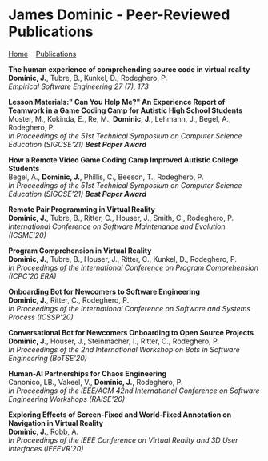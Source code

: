 <h1>James Dominic - Peer-Reviewed Publications</h1>

[Home](index.md)&nbsp;&nbsp;&nbsp;&nbsp;[Publications](publications.md)


**The human experience of comprehending source code in virtual reality**<br/>
**Dominic, J.**, Tubre, B., Kunkel, D., Rodeghero, P.<br/>
_Empirical Software Engineering 27 (7), 173_<br/>

**Lesson Materials:" Can You Help Me?" An Experience Report of Teamwork in a Game Coding Camp for Autistic High School Students**<br/>
Moster, M., Kokinda, E., Re, M., **Dominic, J.**, Lehmann, J., Begel, A., Rodeghero, P.<br/>
_In Proceedings of the 51st Technical Symposium on Computer Science Education (SIGCSE'21) **Best Paper Award**_<br/>

**How a Remote Video Game Coding Camp Improved Autistic College Students**<br/>
Begel, A., **Dominic, J.**, Phillis, C., Beeson, T., Rodeghero, P.<br/>
_In Proceedings of the 51st Technical Symposium on Computer Science Education (SIGCSE'21) **Best Paper Award**_<br/>

**Remote Pair Programming in Virtual Reality**<br/>
**Dominic, J.**, Tubre, B., Ritter, C., Houser, J., Smith, C., Rodeghero, P.<br/>
_International Conference on Software Maintenance and Evolution (ICSME'20)_<br/>

**Program Comprehension in Virtual Reality**<br/>
**Dominic, J.**, Tubre, B., Houser, J., Ritter, C., Kunkel, D., Rodeghero, P.<br/>
_In Proceedings of the International Conference on Program Comprehension (ICPC'20 ERA)_<br/>

**Onboarding Bot for Newcomers to Software Engineering**<br/>
**Dominic, J.**, Ritter, C., Rodeghero, P.<br/>
_In Proceedings of the International Conference on Software and Systems Process (ICSSP'20)_<br/>

**Conversational Bot for Newcomers Onboarding to Open Source Projects**<br/>
**Dominic, J.**, Houser, J., Steinmacher, I., Ritter, C., Rodeghero, P.<br/>
_In Proceedings of the 2nd International Workshop on Bots in Software Engineering (BoTSE'20)_<br/>

**Human-AI Partnerships for Chaos Engineering**<br/>
Canonico, LB., Vakeel, V., **Dominic, J.**, Rodeghero, P.<br/>
_In Proceedings of the IEEE/ACM 42nd International Conference on Software Engineering Workshops (RAISE'20)_<br/>

**Exploring Effects of Screen-Fixed and World-Fixed Annotation on Navigation in Virtual Reality**<br/>
**Dominic, J.**, Robb, A.<br/>
_In Proceedings of the IEEE Conference on Virtual Reality and 3D User Interfaces (IEEEVR'20)_<br/>

